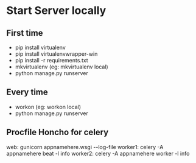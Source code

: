 # Start Server locally

## First time

- pip install virtualenv
- pip install virtualenvwrapper-win
- pip install -r requirements.txt
- mkvirtualenv <some name for the environment> (eg: mkvirtualenv local)
- python manage.py runserver

## Every time

- workon <environment name> (eg: workon local)
- python manage.py runserver

## Procfile Honcho for celery

web: gunicorn appnamehere.wsgi --log-file
worker1: celery -A appnamehere beat -l info
worker2: celery -A appnamehere worker -l info
